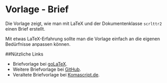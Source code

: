 # Vorlage - Brief

Die Vorlage zeigt, wie man mit LaTeX und der Dokumentenklasse ``scrlttr2`` einen Brief erstellt.

Mit etwas LaTeX-Erfahrung sollte man die Vorlage einfach an die eigenen Bedürfnisse anpassen können.

##Nützliche Links

* Briefvorlage bei [goLaTeX].
* Weitere Briefvorlage bei [GitHub].
* Veraltete Briefvorlage bei [Komascript.de].

[goLaTeX]: http://www.golatex.de/scrlttr2-komplettes-brief-layout-nach-oben-ver-t6344.html
[GitHub]: https://gist.github.com/puppe/4378686
[Komascript.de]: http://www.komascript.de/exampleletter
